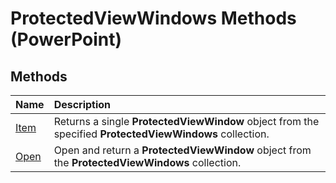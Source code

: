 
# ProtectedViewWindows Methods (PowerPoint)

## Methods



|**Name**|**Description**|
|:-----|:-----|
| [Item](615b56a2-9e77-c718-4e70-c8469ae7af20.md)|Returns a single  **ProtectedViewWindow** object from the specified **ProtectedViewWindows** collection.|
| [Open](864042f4-bfe7-3a70-6428-f7ab166da08d.md)|Open and return a  **ProtectedViewWindow** object from the **ProtectedViewWindows** collection.|
